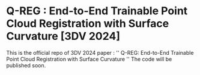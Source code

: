 # Q-REG : End-to-End Trainable Point Cloud Registration with Surface Curvature [3DV 2024]
This is the official repo of 3DV 2024 paper : '' Q-REG: End-to-End Trainable Point Cloud Registration with Surface Curvature ''
The code will be published soon.
